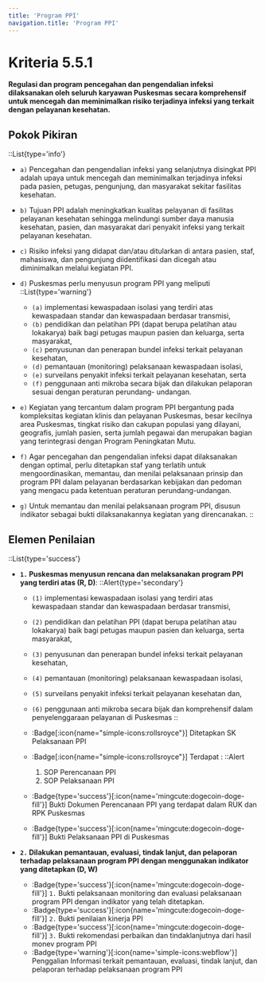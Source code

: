 ```yaml
---
title: 'Program PPI'
navigation.title: 'Program PPI'
---
```


# Kriteria 5.5.1 
**Regulasi dan program pencegahan dan pengendalian infeksi dilaksanakan oleh seluruh karyawan Puskesmas secara komprehensif untuk mencegah dan meminimalkan risiko terjadinya infeksi yang terkait dengan pelayanan kesehatan.** 

## Pokok Pikiran 
::List{type='info'}
- `a)` Pencegahan dan pengendalian infeksi yang selanjutnya disingkat PPI adalah upaya untuk mencegah dan meminimalkan terjadinya infeksi pada pasien, petugas, pengunjung, dan masyarakat sekitar fasilitas kesehatan. 
- `b)` Tujuan PPI adalah meningkatkan  kualitas  pelayanan di fasilitas pelayanan kesehatan sehingga melindungi sumber daya manusia kesehatan, pasien, dan masyarakat dari penyakit infeksi yang terkait pelayanan kesehatan. 
- `c)` Risiko infeksi yang didapat dan/atau ditularkan di antara pasien, staf, mahasiswa, dan pengunjung diidentifikasi dan dicegah atau diminimalkan melalui kegiatan PPI. 
- `d)` Puskesmas perlu menyusun program PPI yang meliputi 
  ::List{type='warning'}
  - `(a)` implementasi kewaspadaan isolasi yang terdiri atas kewaspadaan standar dan kewaspadaan berdasar transmisi,  
  - `(b)` pendidikan dan pelatihan PPI (dapat  berupa pelatihan atau lokakarya) baik bagi petugas maupun pasien dan keluarga, serta masyarakat, 
  - `(c)` penyusunan dan penerapan bundel infeksi terkait pelayanan kesehatan,  
  - `(d)` pemantauan (monitoring) pelaksanaan kewaspadaan isolasi, 
  - `(e)` surveilans  penyakit infeksi terkait pelayanan kesehatan, serta 
  - `(f)` penggunaan anti mikroba secara bijak dan dilakukan pelaporan sesuai dengan peraturan perundang- undangan. 
- `e)` Kegiatan yang tercantum dalam program PPI bergantung pada kompleksitas kegiatan klinis dan pelayanan Puskesmas, besar kecilnya area Puskesmas, tingkat risiko dan cakupan populasi yang dilayani, geografis, jumlah pasien, serta jumlah pegawai dan merupakan bagian yang terintegrasi dengan Program Peningkatan Mutu. 

- `f)` Agar pencegahan dan pengendalian infeksi dapat dilaksanakan dengan optimal, perlu ditetapkan staf yang terlatih untuk mengoordinasikan,  memantau, dan menilai pelaksanaan prinsip dan program PPI dalam    pelayanan    berdasarkan kebijakan dan pedoman yang mengacu pada ketentuan peraturan perundang-undangan. 

- `g)` Untuk memantau dan menilai pelaksanaan program PPI, disusun indikator sebagai bukti dilaksanakannya kegiatan yang direncanakan. 
::
## Elemen Penilaian 
::List{type='success'}
- **`1.` Puskesmas menyusun rencana dan melaksanakan program PPI yang terdiri atas (R, D)**: 
  ::Alert{type='secondary'}
    - `(1)` implementasi kewaspadaan isolasi yang terdiri atas kewaspadaan standar dan kewaspadaan berdasar transmisi, 
    - `(2)` pendidikan  dan pelatihan PPI (dapat berupa pelatihan atau lokakarya) baik bagi petugas maupun pasien dan keluarga, serta masyarakat, 
    - `(3)` penyusunan dan penerapan bundel infeksi terkait pelayanan kesehatan, 
    - `(4)` pemantauan (monitoring) pelaksanaan kewaspadaan isolasi, 
    - `(5)` surveilans penyakit infeksi terkait pelayanan kesehatan dan, 
    - `(6)` penggunaan anti mikroba secara bijak dan komprehensif dalam penyelenggaraan pelayanan  	 di Puskesmas 
  ::
  
  - :Badge[:icon{name="simple-icons:rollsroyce"}] Ditetapkan SK Pelaksanaan PPI 
  - :Badge[:icon{name="simple-icons:rollsroyce"}] Terdapat : 
    ::Alert
      1. SOP Perencanaan PPI 
      2. SOP Pelaksanaan PPI 
  - :Badge{type='success'}[:icon{name='mingcute:dogecoin-doge-fill'}] Bukti Dokumen Perencanaan PPI yang terdapat dalam RUK dan RPK Puskesmas 
  - :Badge{type='success'}[:icon{name='mingcute:dogecoin-doge-fill'}] Bukti Pelaksanaan PPI di Puskesmas 

- **`2.` Dilakukan pemantauan, evaluasi, tindak lanjut, dan pelaporan terhadap pelaksanaan program PPI dengan menggunakan indikator yang ditetapkan (D, W)** 
  - :Badge{type='success'}[:icon{name='mingcute:dogecoin-doge-fill'}] `1.` Bukti pelaksanaan monitoring dan evaluasi pelaksanaan program PPI dengan indikator yang telah ditetapkan. 
  - :Badge{type='success'}[:icon{name='mingcute:dogecoin-doge-fill'}] `2.` Bukti penilaian kinerja PPI 
  - :Badge{type='success'}[:icon{name='mingcute:dogecoin-doge-fill'}] `3.` Bukti rekomendasi perbaikan dan tindaklanjutnya dari hasil monev program PPI
  - :Badge{type='warning'}[:icon{name='simple-icons:webflow'}] Penggalian Informasi terkait pemantauan, evaluasi, tindak lanjut, dan pelaporan terhadap pelaksanaan program PPI 


